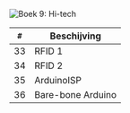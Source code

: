 ![Boek 9: Hi-tech](voorpagina_9.png)

`#`|Beschijving
---|-----------------------
33 |RFID 1
34 |RFID 2
35 |ArduinoISP
36 |Bare-bone Arduino

